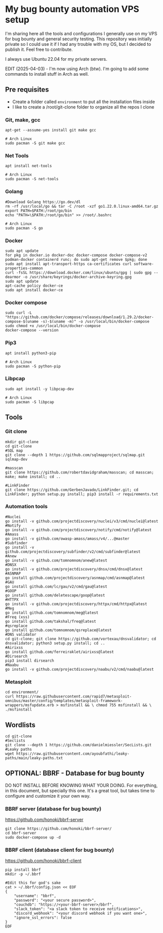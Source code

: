 # My bug bounty automation VPS setup
I'm sharing here all the tools and configurations I generally use on my VPS for bug bounty and general security testing. This repository was initially private so I could use it if I had any trouble with my OS, but I decided to publish it. Feel free to contribute. 

I always use Ubuntu 22.04 for my private servers.

EDIT (2025-04-03) - I'm now using Arch (btw). I'm going to add some commands to install stuff in Arch as well.
## Pre requisites
- Create a folder called `environment` to put all the installation files inside
- I like to create a /root/git-clone folder to organize all the repos I clone
### Git, make, gcc
```
apt-get --assume-yes install git make gcc

# Arch Linux
sudo pacman -S git make gcc
```
### Net Tools
```
apt install net-tools

# Arch Linux
sudo pacman -S net-tools
```
### Golang
```
#Download Golang https://go.dev/dl
rm -rf /usr/local/go && tar -C /root -xzf go1.22.0.linux-amd64.tar.gz
export PATH=$PATH:/root/go/bin
echo "PATH=\$PATH:/root/go/bin" >> /root/.bashrc

# Arch Linux
sudo pacman -S go
```
### Docker
```
sudo apt update
for pkg in docker.io docker-doc docker-compose docker-compose-v2 podman-docker containerd runc; do sudo apt-get remove $pkg; done 
sudo apt install apt-transport-https ca-certificates curl software-properties-common
curl -fsSL https://download.docker.com/linux/ubuntu/gpg | sudo gpg --dearmor -o /usr/share/keyrings/docker-archive-keyring.gpg
sudo apt update
apt-cache policy docker-ce
sudo apt install docker-ce
```
### Docker compose
```
sudo curl -L "https://github.com/docker/compose/releases/download/1.29.2/docker-compose-$(uname -s)-$(uname -m)" -o /usr/local/bin/docker-compose
sudo chmod +x /usr/local/bin/docker-compose
docker-compose --version
```
### Pip3
```
apt install python3-pip

# Arch Linux
sudo pacman -S python-pip
```

### Libpcap
```
sudo apt install -y libpcap-dev

# Arch Linux
sudo pacman -S libpcap
```
## Tools
### Git clone
```
mkdir git-clone
cd git-clone
#SQL map
git clone --depth 1 https://github.com/sqlmapproject/sqlmap.git sqlmap-dev

#masscan
git clone https://github.com/robertdavidgraham/masscan; cd masscan; make; make install; cd ..

#LinkFinder
git clone https://github.com/GerbenJavado/LinkFinder.git; cd LinkFinder; python setup.py install; pip3 install -r requirements.txt
```
### Automation tools
```
#Nuclei
go install -v github.com/projectdiscovery/nuclei/v3/cmd/nuclei@latest
#Notify
go install -v github.com/projectdiscovery/notify/cmd/notify@latest
#Amass
go install -v github.com/owasp-amass/amass/v4/...@master
#Subfinder
go install -v github.com/projectdiscovery/subfinder/v2/cmd/subfinder@latest
#Anew
go install -v github.com/tomnomnom/anew@latest
#DNSX
go install -v github.com/projectdiscovery/dnsx/cmd/dnsx@latest
#ASNMAP
go install github.com/projectdiscovery/asnmap/cmd/asnmap@latest
#GAU
go install github.com/lc/gau/v2/cmd/gau@latest
#GOOP
go install github.com/deletescape/goop@latest
#HTTPX
go install -v github.com/projectdiscovery/httpx/cmd/httpx@latest
#Meg
go install github.com/tomnomnom/meg@latest
#Freq (xss)
go install github.com/takshal/freq@latest
#qsreplace
go install github.com/tomnomnom/qsreplace@latest
#DNS validator
cd git-clone; git clone https://github.com/vortexau/dnsvalidator; cd dnsvalidator; python3 setup.py install; cd ..
#Airixss
go install github.com/ferreiraklet/airixss@latest
#Dirsearch
pip3 install dirsearch
#Naabu
go install -v github.com/projectdiscovery/naabu/v2/cmd/naabu@latest
```
### Metasploit
```
cd environment/
curl https://raw.githubusercontent.com/rapid7/metasploit-omnibus/master/config/templates/metasploit-framework-wrappers/msfupdate.erb > msfinstall && \ chmod 755 msfinstall && \ ./msfinstall
```
## Wordlists
```
cd git-clone
#Seclists
git clone --depth 1 https://github.com/danielmiessler/SecLists.git
#Leaky paths
wget https://raw.githubusercontent.com/ayoubfathi/leaky-paths/main/leaky-paths.txt
```

## OPTIONAL: BBRF - Database for bug bounty
DO NOT INSTALL BEFORE KNOWING WHAT YOUR DOING. For everything, in this document, but specially this one. It's a great tool, but takes time to configure and customize it your own way.

### BBRF server (database for bug bounty)
https://github.com/honoki/bbrf-server
```
git clone https://github.com/honoki/bbrf-server/
cd bbrf-server
sudo docker-compose up -d
```
### BBRF client (database client for bug bounty)
https://github.com/honoki/bbrf-client
```
pip install bbrf
mkdir -p ~/.bbrf

#Edit this for god's sake
cat > ~/.bbrf/config.json << EOF
{
    "username": "bbrf",
    "password": "<your secure password>",
    "couchdb": "https://<your-bbrf-server>/bbrf",
    "slack_token": "<a slack token to receive notifications>",
    "discord_webhook": "<your discord webhook if you want one>",
    "ignore_ssl_errors": false
}
EOF
```
